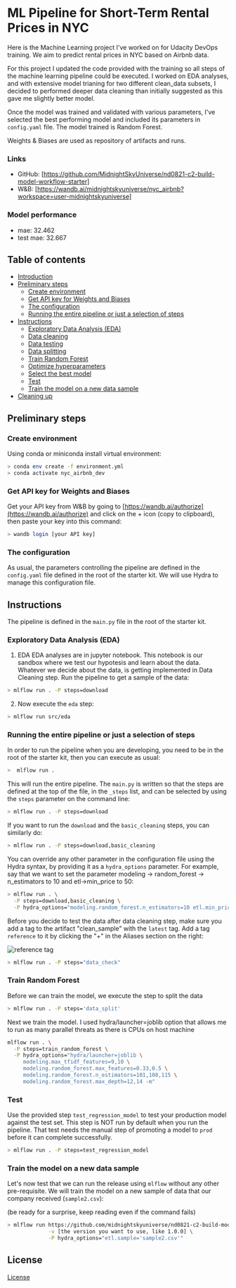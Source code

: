 # ML Pipeline for Short-Term Rental Prices in NYC

Here is the Machine Learning project I've worked on for Udacity DevOps training.
We aim to predict rental prices in NYC based on Airbnb data. 

For this project I updated the code provided with the training so all steps of 
the machine learning pipeline could be executed. I worked on EDA analyses,
and with extensive model trianing for two different clean_data subsets,
I decided to performed deeper data cleaning than initially suggested as this 
gave me slightly better model.

Once the model was trained and validated with various parameters, I've selected the best performing model 
and included its parameters in `config.yaml` file. The model trained is Random Forest.

Weights & Biases are used as repository of artifacts and runs.


### Links
- GitHub: [https://github.com/MidnightSkyUniverse/nd0821-c2-build-model-workflow-starter]
- W&B: [https://wandb.ai/midnightskyuniverse/nyc_airbnb?workspace=user-midnightskyuniverse]
 
### Model performance
- mae: 32.462
- test mae: 32.667


## Table of contents

- [Introduction](#build-an-ML-Pipeline-for-Short-Term-Rental-Prices-in-NYC)
- [Preliminary steps](#preliminary-steps)
  * [Create environment](#create-environment)
  * [Get API key for Weights and Biases](#get-api-key-for-weights-and-biases)
  * [The configuration](#the-configuration)
  * [Running the entire pipeline or just a selection of steps](#Running-the-entire-pipeline-or-just-a-selection-of-steps)
- [Instructions](#instructions)
  * [Exploratory Data Analysis (EDA)](#exploratory-data-analysis-eda)
  * [Data cleaning](#data-cleaning)
  * [Data testing](#data-testing)
  * [Data splitting](#data-splitting)
  * [Train Random Forest](#train-random-forest)
  * [Optimize hyperparameters](#optimize-hyperparameters)
  * [Select the best model](#select-the-best-model)
  * [Test](#test)
  * [Train the model on a new data sample](#train-the-model-on-a-new-data-sample)
- [Cleaning up](#cleaning-up)




## Preliminary steps

### Create environment
Using conda or miniconda install virtual environment:

```bash
> conda env create -f environment.yml
> conda activate nyc_airbnb_dev
```

### Get API key for Weights and Biases
Get your API key from W&B by going to 
[https://wandb.ai/authorize](https://wandb.ai/authorize) and click on the + icon (copy to clipboard), 
then paste your key into this command:

```bash
> wandb login [your API key]
```

### The configuration
As usual, the parameters controlling the pipeline are defined in the ``config.yaml`` file defined in
the root of the starter kit. We will use Hydra to manage this configuration file. 






## Instructions

The pipeline is defined in the ``main.py`` file in the root of the starter kit. 

### Exploratory Data Analysis (EDA)

1. EDA
EDA analyses are in jupyter notebook. This notebook is our sandbox where we test
our hypotesis and learn about the data. Whatever we decide about the data, is getting implemented
in Data Cleaning step. 
Run the pipeline to get a sample of the data:
   
  ```bash
  > mlflow run . -P steps=download
  ```

2. Now execute the `eda` step:
  ```bash
  > mlflow run src/eda
  ```

### Running the entire pipeline or just a selection of steps
In order to run the pipeline when you are developing, you need to be in the root of the starter kit, 
then you can execute as usual:

```bash
>  mlflow run .
```
This will run the entire pipeline.
The `main.py` is written so that the steps are defined at the top of the file, in the 
``_steps`` list, and can be selected by using the `steps` parameter on the command line:

```bash
> mlflow run . -P steps=download
```
If you want to run the ``download`` and the ``basic_cleaning`` steps, you can similarly do:
```bash
> mlflow run . -P steps=download,basic_cleaning
```
You can override any other parameter in the configuration file using the Hydra syntax, by
providing it as a ``hydra_options`` parameter. For example, say that we want to set the parameter
modeling -> random_forest -> n_estimators to 10 and etl->min_price to 50:

```bash
> mlflow run . \
  -P steps=download,basic_cleaning \
  -P hydra_options="modeling.random_forest.n_estimators=10 etl.min_price=50"
```

Before you decide to test the data after data cleaning step, make sure you add a tag to the artifact
"clean_sample" with the ``latest`` tag. Add a tag ``reference`` to it by clicking the "+"
in the Aliases section on the right:

![reference tag](images/wandb-tag-data-test.png "adding a reference tag")
 

```bash
> mlflow run . -P steps="data_check"
```

### Train Random Forest

Before we can train the model, we execute the step to split the data
```bash
> mlflow run . -P steps='data_split'
```

Next we train the model. I used hydra/launcher=joblib option that allows me to run 
as many parallel threats as there is CPUs on host machine

```bash
mlflow run . \
  -P steps=train_random_forest \
  -P hydra_options="hydra/launcher=joblib \
     modeling.max_tfidf_features=9,10 \
     modeling.random_forest.max_features=0.33,0.5 \
     modeling.random_forest.n_estimators=101,108,115 \
     modeling.random_forest.max_depth=12,14 -m"
```



### Test
Use the provided step ``test_regression_model`` to test your production model against the
test set. This step is NOT run by default when you run the pipeline. That test needs the manual step
of promoting a model to ``prod`` before it can complete successfully. 

```bash
> mlflow run . -P steps=test_regression_model
```


### Train the model on a new data sample

Let's now test that we can run the release using ``mlflow`` without any other pre-requisite. We will
train the model on a new sample of data that our company received (``sample2.csv``):

(be ready for a surprise, keep reading even if the command fails)
```bash
> mlflow run https://github.com/midnightskyuniverse/nd0821-c2-build-model-workflow-starter.git \
             -v [the version you want to use, like 1.0.0] \
             -P hydra_options="etl.sample='sample2.csv'"
```


## License

[License](LICENSE.txt)

